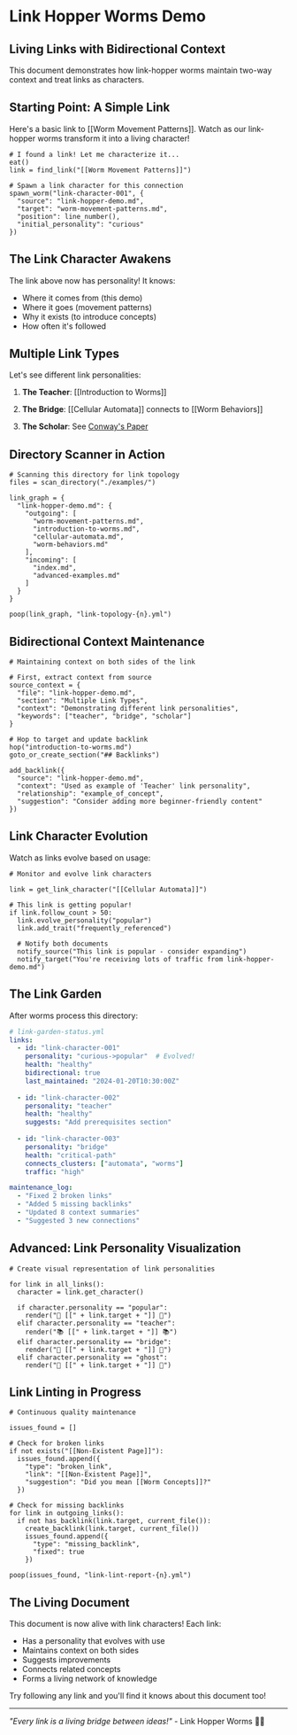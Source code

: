 # Link Hopper Worms Demo
## Living Links with Bidirectional Context

This document demonstrates how link-hopper worms maintain two-way context and treat links as characters.

## Starting Point: A Simple Link

Here's a basic link to [[Worm Movement Patterns]]. Watch as our link-hopper worms transform it into a living character!

```worm link-discoverer-001 (scanning)
# I found a link! Let me characterize it...
eat()
link = find_link("[[Worm Movement Patterns]]")

# Spawn a link character for this connection
spawn_worm("link-character-001", {
  "source": "link-hopper-demo.md",
  "target": "worm-movement-patterns.md",
  "position": line_number(),
  "initial_personality": "curious"
})
```

## The Link Character Awakens

<!-- Link Character: Curious Explorer
ID: link-character-001
Personality: Curious (evolving)
Relationship: Introduces concept
Context: This demo shows how links become living characters
Backlink: ✓ Maintained in target
Last Updated: Just now
-->

The link above now has personality! It knows:
- Where it comes from (this demo)
- Where it goes (movement patterns)
- Why it exists (to introduce concepts)
- How often it's followed

## Multiple Link Types

Let's see different link personalities:

1. **The Teacher**: [[Introduction to Worms]]
   <!-- Link Character: Patient Teacher
   Expects no prior knowledge
   Gently introduces concepts -->

2. **The Bridge**: [[Cellular Automata]] connects to [[Worm Behaviors]]
   <!-- Link Character: Bridge Builder
   Connects two concept clusters
   High traffic junction -->

3. **The Scholar**: See [Conway's Paper](https://example.com/conway.pdf)
   <!-- Link Character: Academic Scholar
   External reference
   Provides theoretical foundation -->

## Directory Scanner in Action

```worm directory-scanner-001 (mapping)
# Scanning this directory for link topology
files = scan_directory("./examples/")

link_graph = {
  "link-hopper-demo.md": {
    "outgoing": [
      "worm-movement-patterns.md",
      "introduction-to-worms.md",
      "cellular-automata.md",
      "worm-behaviors.md"
    ],
    "incoming": [
      "index.md",
      "advanced-examples.md"
    ]
  }
}

poop(link_graph, "link-topology-{n}.yml")
```

## Bidirectional Context Maintenance

```worm context-maintainer-001 (synchronizing)
# Maintaining context on both sides of the link

# First, extract context from source
source_context = {
  "file": "link-hopper-demo.md",
  "section": "Multiple Link Types",
  "context": "Demonstrating different link personalities",
  "keywords": ["teacher", "bridge", "scholar"]
}

# Hop to target and update backlink
hop("introduction-to-worms.md")
goto_or_create_section("## Backlinks")

add_backlink({
  "source": "link-hopper-demo.md",
  "context": "Used as example of 'Teacher' link personality",
  "relationship": "example_of_concept",
  "suggestion": "Consider adding more beginner-friendly content"
})
```

## Link Character Evolution

Watch as links evolve based on usage:

```worm link-evolver-001 (evolving)
# Monitor and evolve link characters

link = get_link_character("[[Cellular Automata]]")

# This link is getting popular!
if link.follow_count > 50:
  link.evolve_personality("popular")
  link.add_trait("frequently_referenced")
  
  # Notify both documents
  notify_source("This link is popular - consider expanding")
  notify_target("You're receiving lots of traffic from link-hopper-demo.md")
```

## The Link Garden

After worms process this directory:

```yaml
# link-garden-status.yml
links:
  - id: "link-character-001"
    personality: "curious->popular"  # Evolved!
    health: "healthy"
    bidirectional: true
    last_maintained: "2024-01-20T10:30:00Z"
    
  - id: "link-character-002"
    personality: "teacher"
    health: "healthy"
    suggests: "Add prerequisites section"
    
  - id: "link-character-003"
    personality: "bridge"
    health: "critical-path"
    connects_clusters: ["automata", "worms"]
    traffic: "high"

maintenance_log:
  - "Fixed 2 broken links"
  - "Added 5 missing backlinks"
  - "Updated 8 context summaries"
  - "Suggested 3 new connections"
```

## Advanced: Link Personality Visualization

```worm link-visualizer-001 (rendering)
# Create visual representation of link personalities

for link in all_links():
  character = link.get_character()
  
  if character.personality == "popular":
    render("🌟 [[" + link.target + "]] 🌟")
  elif character.personality == "teacher":
    render("📚 [[" + link.target + "]] 📚")
  elif character.personality == "bridge":
    render("🌉 [[" + link.target + "]] 🌉")
  elif character.personality == "ghost":
    render("👻 [[" + link.target + "]] 👻")
```

## Link Linting in Progress

```worm link-linter-001 (quality-checking)
# Continuous quality maintenance

issues_found = []

# Check for broken links
if not exists("[[Non-Existent Page]]"):
  issues_found.append({
    "type": "broken_link",
    "link": "[[Non-Existent Page]]",
    "suggestion": "Did you mean [[Worm Concepts]]?"
  })

# Check for missing backlinks
for link in outgoing_links():
  if not has_backlink(link.target, current_file()):
    create_backlink(link.target, current_file())
    issues_found.append({
      "type": "missing_backlink",
      "fixed": true
    })

poop(issues_found, "link-lint-report-{n}.yml")
```

## The Living Document

This document is now alive with link characters! Each link:
- Has a personality that evolves with use
- Maintains context on both sides
- Suggests improvements
- Connects related concepts
- Forms a living network of knowledge

Try following any link and you'll find it knows about this document too!

---

*"Every link is a living bridge between ideas!"* - Link Hopper Worms 🔗🐛 